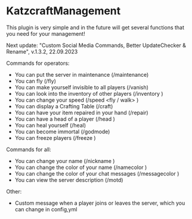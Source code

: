 # KatzcraftManagement
This plugin is very simple and in the future will get several functions that you need for your management!

Next update: "Custom Social Media Commands, Better UpdateChecker & Rename", v.1.3.2, 22.09.2023

Commands for operators:
- You can put the server in maintenance (/maintenance)
- You can fly (/fly)
- You can make yourself invisible to all players (/vanish)
- You can look into the inventory of other players (/inventory <player>)
- You can change your speed (/speed <fly / walk> <speed>)
- You can display a Crafting Table (/craft)
- You can have your item repaired in your hand (/repair)
- You can have a head of a player (/head <player> <amount>)
- You can heal yourself (/heal)
- You can become immortal (/godmode)
- You can freeze players (/freeze <player>)

Commands for all:
- You can change your name (/nickname <name>)
- You can change the color of your name (/namecolor <color>)
- You can change the color of your chat messages (/messagecolor <color>)
- You can view the server description (/motd)

Other:
- Custom message when a player joins or leaves the server, which you can change in config,yml
